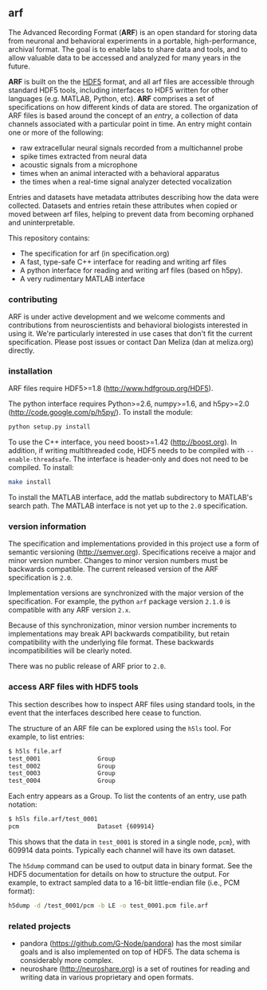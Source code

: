 ## arf

The Advanced Recording Format (**ARF**) is an open standard for storing data from
neuronal and behavioral experiments in a portable, high-performance, archival
format. The goal is to enable labs to share data and tools, and to allow
valuable data to be accessed and analyzed for many years in the future.

**ARF** is built on the the [HDF5](http://www.hdfgroup.org/HDF5/) format, and
all arf files are accessible through standard HDF5 tools, including interfaces
to HDF5 written for other languages (e.g. MATLAB, Python, etc). **ARF**
comprises a set of specifications on how different kinds of data are stored. The
organization of ARF files is based around the concept of an *entry*, a
collection of data channels associated with a particular point in time. An entry
might contain one or more of the following:

-   raw extracellular neural signals recorded from a multichannel probe
-   spike times extracted from neural data
-   acoustic signals from a microphone
-   times when an animal interacted with a behavioral apparatus
-   the times when a real-time signal analyzer detected vocalization

Entries and datasets have metadata attributes describing how the data were
collected. Datasets and entries retain these attributes when copied or moved
between arf files, helping to prevent data from becoming orphaned and
uninterpretable.

This repository contains:

-   The specification for arf (in specification.org)
-   A fast, type-safe C++ interface for reading and writing arf files
-   A python interface for reading and writing arf files (based on h5py).
-   A very rudimentary MATLAB interface

### contributing

ARF is under active development and we welcome comments and contributions from
neuroscientists and behavioral biologists interested in using it. We're
particularly interested in use cases that don't fit the current specification.
Please post issues or contact Dan Meliza (dan at meliza.org) directly.

### installation

ARF files require HDF5>=1.8 (<http://www.hdfgroup.org/HDF5>).

The python interface requires Python>=2.6, numpy>=1.6, and h5py>=2.0
(<http://code.google.com/p/h5py/>). To install the module:

```bash
python setup.py install
```

To use the C++ interface, you need boost>=1.42 (<http://boost.org>). In addition,
if writing multithreaded code, HDF5 needs to be compiled with
`--enable-threadsafe`. The interface is header-only and does not need to be
compiled. To install:

```bash
make install
```

To install the MATLAB interface, add the matlab subdirectory to MATLAB's search
path. The MATLAB interface is not yet up to the `2.0` specification.

### version information

The specification and implementations provided in this project use a form of
semantic versioning (<http://semver.org>). Specifications receive a major and
minor version number. Changes to minor version numbers must be backwards
compatible. The current released version of the ARF specification is `2.0`.

Implementation versions are synchronized with the major version of the specification.
For example, the python `arf` package version `2.1.0` is compatible with any ARF
version `2.x`.

Because of this synchronization, minor version number increments to
implementations may break API backwards compatibility, but retain compatibility
with the underlying file format.  These backwards incompatibilities will be
clearly noted.

There was no public release of ARF prior to `2.0`.

### access ARF files with HDF5 tools

This section describes how to inspect ARF files using standard tools, in the
event that the interfaces described here cease to function.

The structure of an ARF file can be explored using the `h5ls` tool. For example,
to list entries:

```bash
$ h5ls file.arf
test_0001                Group
test_0002                Group
test_0003                Group
test_0004                Group
```

Each entry appears as a Group. To list the contents of an entry, use path
notation:

```bash
$ h5ls file.arf/test_0001
pcm                      Dataset {609914}
```

This shows that the data in `test_0001` is stored in a single node, `pcm`}, with
609914 data points. Typically each channel will have its own dataset.

The `h5dump` command can be used to output data in binary format. See the HDF5
documentation for details on how to structure the output. For example, to
extract sampled data to a 16-bit little-endian file (i.e., PCM format):

```bash
h5dump -d /test_0001/pcm -b LE -o test_0001.pcm file.arf
```

### related projects

-   pandora (<https://github.com/G-Node/pandora>) has the most similar goals and
    is also implemented on top of HDF5. The data schema is considerably more complex.
-   neuroshare (<http://neuroshare.org>) is a set of routines for reading and
    writing data in various proprietary and open formats.

